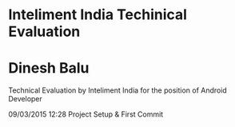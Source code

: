 # Inteliment India Techinical Evaluation
# Dinesh Balu
Technical Evaluation by Inteliment India for the position of Android Developer

09/03/2015 12:28
Project Setup & First Commit
